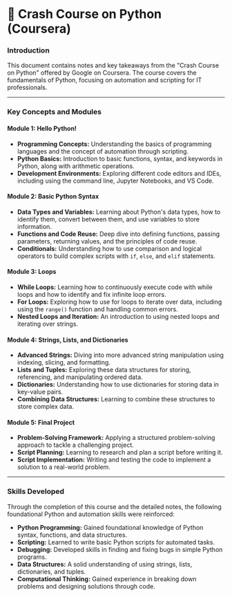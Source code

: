# 🐍 Crash Course on Python (Coursera)

### Introduction
This document contains notes and key takeaways from the "Crash Course on Python" offered by Google on Coursera. The course covers the fundamentals of Python, focusing on automation and scripting for IT professionals.

---

### Key Concepts and Modules

#### **Module 1: Hello Python!**
*   **Programming Concepts:** Understanding the basics of programming languages and the concept of automation through scripting.
*   **Python Basics:** Introduction to basic functions, syntax, and keywords in Python, along with arithmetic operations.
*   **Development Environments:** Exploring different code editors and IDEs, including using the command line, Jupyter Notebooks, and VS Code.

#### **Module 2: Basic Python Syntax**
*   **Data Types and Variables:** Learning about Python's data types, how to identify them, convert between them, and use variables to store information.
*   **Functions and Code Reuse:** Deep dive into defining functions, passing parameters, returning values, and the principles of code reuse.
*   **Conditionals:** Understanding how to use comparison and logical operators to build complex scripts with `if`, `else`, and `elif` statements.

#### **Module 3: Loops**
*   **While Loops:** Learning how to continuously execute code with while loops and how to identify and fix infinite loop errors.
*   **For Loops:** Exploring how to use for loops to iterate over data, including using the `range()` function and handling common errors.
*   **Nested Loops and Iteration:** An introduction to using nested loops and iterating over strings.

#### **Module 4: Strings, Lists, and Dictionaries**
*   **Advanced Strings:** Diving into more advanced string manipulation using indexing, slicing, and formatting.
*   **Lists and Tuples:** Exploring these data structures for storing, referencing, and manipulating ordered data.
*   **Dictionaries:** Understanding how to use dictionaries for storing data in key-value pairs.
*   **Combining Data Structures:** Learning to combine these structures to store complex data.

#### **Module 5: Final Project**
*   **Problem-Solving Framework:** Applying a structured problem-solving approach to tackle a challenging project.
*   **Script Planning:** Learning to research and plan a script before writing it.
*   **Script Implementation:** Writing and testing the code to implement a solution to a real-world problem.

---

### Skills Developed
Through the completion of this course and the detailed notes, the following foundational Python and automation skills were reinforced:
*   **Python Programming:** Gained foundational knowledge of Python syntax, functions, and data structures.
*   **Scripting:** Learned to write basic Python scripts for automated tasks.
*   **Debugging:** Developed skills in finding and fixing bugs in simple Python programs.
*   **Data Structures:** A solid understanding of using strings, lists, dictionaries, and tuples.
*   **Computational Thinking:** Gained experience in breaking down problems and designing solutions through code.
